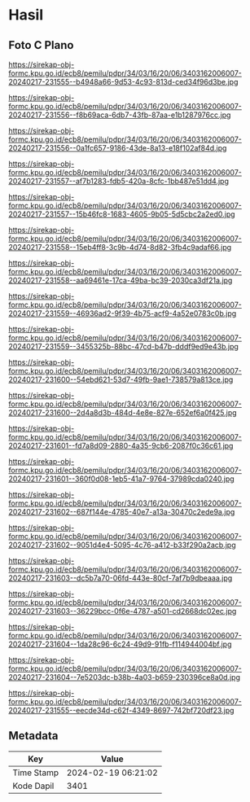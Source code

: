 # Hasil

## Foto C Plano

https://sirekap-obj-formc.kpu.go.id/ecb8/pemilu/pdpr/34/03/16/20/06/3403162006007-20240217-231555--b4948a66-9d53-4c93-813d-ced34f96d3be.jpg

https://sirekap-obj-formc.kpu.go.id/ecb8/pemilu/pdpr/34/03/16/20/06/3403162006007-20240217-231556--f8b69aca-6db7-43fb-87aa-e1b1287976cc.jpg

https://sirekap-obj-formc.kpu.go.id/ecb8/pemilu/pdpr/34/03/16/20/06/3403162006007-20240217-231556--0a1fc657-9186-43de-8a13-e18f102af84d.jpg

https://sirekap-obj-formc.kpu.go.id/ecb8/pemilu/pdpr/34/03/16/20/06/3403162006007-20240217-231557--af7b1283-fdb5-420a-8cfc-1bb487e51dd4.jpg

https://sirekap-obj-formc.kpu.go.id/ecb8/pemilu/pdpr/34/03/16/20/06/3403162006007-20240217-231557--15b46fc8-1683-4605-9b05-5d5cbc2a2ed0.jpg

https://sirekap-obj-formc.kpu.go.id/ecb8/pemilu/pdpr/34/03/16/20/06/3403162006007-20240217-231558--15eb4ff8-3c9b-4d74-8d82-3fb4c9adaf66.jpg

https://sirekap-obj-formc.kpu.go.id/ecb8/pemilu/pdpr/34/03/16/20/06/3403162006007-20240217-231558--aa69461e-17ca-49ba-bc39-2030ca3df21a.jpg

https://sirekap-obj-formc.kpu.go.id/ecb8/pemilu/pdpr/34/03/16/20/06/3403162006007-20240217-231559--46936ad2-9f39-4b75-acf9-4a52e0783c0b.jpg

https://sirekap-obj-formc.kpu.go.id/ecb8/pemilu/pdpr/34/03/16/20/06/3403162006007-20240217-231559--3455325b-88bc-47cd-b47b-dddf9ed9e43b.jpg

https://sirekap-obj-formc.kpu.go.id/ecb8/pemilu/pdpr/34/03/16/20/06/3403162006007-20240217-231600--54ebd621-53d7-49fb-9ae1-738579a813ce.jpg

https://sirekap-obj-formc.kpu.go.id/ecb8/pemilu/pdpr/34/03/16/20/06/3403162006007-20240217-231600--2d4a8d3b-484d-4e8e-827e-652ef6a0f425.jpg

https://sirekap-obj-formc.kpu.go.id/ecb8/pemilu/pdpr/34/03/16/20/06/3403162006007-20240217-231601--fd7a8d09-2880-4a35-9cb6-2087f0c36c61.jpg

https://sirekap-obj-formc.kpu.go.id/ecb8/pemilu/pdpr/34/03/16/20/06/3403162006007-20240217-231601--360f0d08-1eb5-41a7-9764-37989cda0240.jpg

https://sirekap-obj-formc.kpu.go.id/ecb8/pemilu/pdpr/34/03/16/20/06/3403162006007-20240217-231602--687f144e-4785-40e7-a13a-30470c2ede9a.jpg

https://sirekap-obj-formc.kpu.go.id/ecb8/pemilu/pdpr/34/03/16/20/06/3403162006007-20240217-231602--9051d4e4-5095-4c76-a412-b33f290a2acb.jpg

https://sirekap-obj-formc.kpu.go.id/ecb8/pemilu/pdpr/34/03/16/20/06/3403162006007-20240217-231603--dc5b7a70-06fd-443e-80cf-7af7b9dbeaaa.jpg

https://sirekap-obj-formc.kpu.go.id/ecb8/pemilu/pdpr/34/03/16/20/06/3403162006007-20240217-231603--36229bcc-0f6e-4787-a501-cd2668dc02ec.jpg

https://sirekap-obj-formc.kpu.go.id/ecb8/pemilu/pdpr/34/03/16/20/06/3403162006007-20240217-231604--1da28c96-6c24-49d9-91fb-f114944004bf.jpg

https://sirekap-obj-formc.kpu.go.id/ecb8/pemilu/pdpr/34/03/16/20/06/3403162006007-20240217-231604--7e5203dc-b38b-4a03-b659-230396ce8a0d.jpg

https://sirekap-obj-formc.kpu.go.id/ecb8/pemilu/pdpr/34/03/16/20/06/3403162006007-20240217-231555--eecde34d-c62f-4349-8697-742bf720df23.jpg


## Metadata

| Key        | Value               |
| ---------- | ------------------- |
| Time Stamp | 2024-02-19 06:21:02 |
| Kode Dapil | 3401                |



